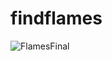 # findflames

![FlamesFinal](https://user-images.githubusercontent.com/96297602/207400812-19e80032-d432-4a36-845c-1363659b4740.jpg)

